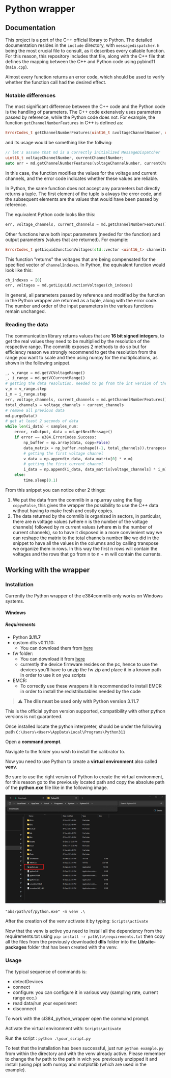 # Python wrapper

## Documentation
This project is a port of the C++ official library to Python. The detailed documentation resides in the ```include``` directory, with ```messagedispatcher.h``` being the most crucial file to consult, as it describes every callable function. For this reason, this repository includes that file, along with the C++ file that defines the mapping between the C++ and Python code using pybind11 (```main.cpp```).

Almost every function returns an error code, which should be used to verify whether the function call had the desired effect.
### Notable differences
The most significant difference between the C++ code and the Python code is the handling of parameters. The C++ code extensively uses parameters passed by reference, while the Python code does not.
For example, the function ```getChannelNumberFeatures``` in C++ is defined as:

```cpp
ErrorCodes_t getChannelNumberFeatures(uint16_t &voltageChannelNumber, uint16_t &currentChannelNumber);
```
and its usage would be something like the follwing:
```cpp
// let's assume that md is a correctly initialized MessageDispatcher
uint16_t voltageChannelNumber, currentChannelNumber;
auto err = md.getChannelNumberFeatures(voltageChannelNumber, currentChannelNumber)
```
In this case, the function modifies the values for the voltage and current channels, and the error code indicates whether these values are reliable.

In Python, the same function does not accept any parameters but directly returns a tuple. 
The first element of the tuple is always the error code, and the subsequent elements are the values that would have been passed by reference.

The equivalent Python code looks like this:
```python
err, voltage_channels, current_channels = md.getChannelNumberFeatures()
``` 

Other functions have both input parameters (needed for the function) and output parameters (values that are returned). For example:
```cpp
ErrorCodes_t getLiquidJunctionVoltages(std::vector <uint16_t> channelIndexes, std::vector <Measurement_t> &voltages);
```
This function "returns" the voltages that are being compensated for the specified vector of   ```channelIndexes```. 
In Python, the equivalent function would look like this:
```python
ch_indexes = [0]
err, voltages = md.getLiquidJunctionVoltages(ch_indexes)
``` 

In general, all parameters passed by reference and modified by the function in the Python wrapper are returned as a tuple, along with the error code. The number and order of the input parameters in the various functions remain unchanged.


### Reading the data
The communication library returns values that are **16 bit signed integers**, to get the real values they need to be multiplied by the resolution of the respective range.
The commlib exposes 2 methods to do so but for efficiency reason we strongly recommend to get the resolution from the range you want to scale and then using numpy for the multiplications, as shown in the following snippet.
```python
_, v_range = md.getVCVoltageRange()
_, i_range = md.getVCCurrentRange()
# getting the data resolution, needed to go from the int version of the data to the usable float value
v_m = v_range.step
i_m = i_range.step
err, voltage_channels, current_channels = md.getChannelNumberFeatures()
total_channels = voltage_channels + current_channels
# remove all previous data
md.purgeData()
# get at least 2 seconds of data
while len(i_data) < samples_num:
    error, rxOutput, data = md.getNextMessage()
    if error == e384.ErrorCodes.Success:
        np_buffer = np.array(data, copy=False)
        data_matrix = np_buffer.reshape((-1, total_channels)).transpose()
        # getting the first voltage channel
        v_data = np.append(v_data, data_matrix[0] * v_m)
        # getting the first current channel
        i_data = np.append(i_data, data_matrix[voltage_channels] * i_m)
    else:
        time.sleep(0.1)
```
From this snippet you can notice other 2 things:
1. We put the data from the commlib in a np.array using the flag ```copy=False```, this gives the wrapper the possibility to use the C++ data without having to make fresh and costly copies.
2. The data returned by the commlib is organized in sectors, in particular, there are **n** voltage values (where n is the number of the voltage channels) followed by m current values (where **m** is the number of current channels), so to have it disposed in a more convienient way we can reshape the matrix to the total channels number like we did in the snippet to have all the values in the columns and by calling transpose we organize them in rows. In this way the first n rows will contain the voltages and the rows that go from n to n + m will contain the currents. 

## Working with the wrapper
### Installation
Currently the Python wrapper of the e384commlib only works on Windows systems.

#### Windows
##### Requirements
- Python **3.11.7**
- custom dlls v0.11.10:
    - You can download them from [here](https://elements-ic.com/wp-content/uploads/2024/02/python_3_11_7_dlls.zip)
- fw folder:
    - You can download it from [here](https://elements-ic.com/wp-content/uploads/2024/02/fw.zip)
    - currently the device firmware resides on the pc, hence to use the devices you'll have to unzip the fw zip and place it in a known path in order to use it on you scripts
- EMCR:
    - To correctly use these wrappers it is recommended to install EMCR in order to install the redistributables needed by the code

> :warning: **The dlls must be used only with Python version 3.11.7**

This is the official python version supported, compatibility with other python versions is not guaranteed.

Once installed locate the python interpreter, should be under the following path ```C:\Users\<User>\AppData\Local\Programs\Python311```

Open a **command prompt**.

Navigate to the folder you wish to install the calibrator to.

Now you need to use Python to create a **virtual environment** also called **venv**.

Be sure to use the right version of Python to create the virtual environment, for this reason go to the previously located path and copy the absolute path of the **python.exe** file like in the following image.

![Python Path](./images/pp.png "Python Path")

```
"abs/path/of/python.exe" -m venv .\
```
After the creation of the venv activate it by typing: ```Scripts\activate```

Now that the venv is active you need to install all the dependency from the requirements.txt using ```pip install -r path\to\requirements.txt``` then copy all the files from the previously downloaded **dlls** folder into the **Lib\site-packages** folder that has been created with the venv.

### Usage
The typical sequence of commands is:
- detectDevices
- connect
- configure: you can configure it in various way (sampling rate, current range ecc.)
- read data/run your experiment
- disconnect

To work with the cl384_python_wrapper open the command prompt.

Activate the virtual environment with: ```Scripts\activate```

Run the script : ```python .\your_script.py```

To test that the installation has been successful, just run ```python example.py``` from within the directory and with the venv already active.
Please remember to change the fw path to the path in wich you previously unzipped it and install (using pip) both numpy and matplotlib (which are used in the example).
